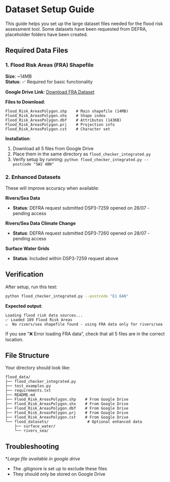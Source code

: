 # Dataset Setup Guide

This guide helps you set up the large dataset files needed for the flood risk assessment tool. Some datasets have been requested from DEFRA, placeholder folders have been created. 

## Required Data Files

### 1. Flood Risk Areas (FRA) Shapefile
**Size**: ~14MB  
**Status**: ✅ Required for basic functionality

**Google Drive Link**: [Download FRA Dataset](https://drive.google.com/drive/folders/1SMldMWv6_s7J6p_up8iFxWOtWa2YlDro)

**Files to Download**:
```
Flood_Risk_AreasPolygon.shp    # Main shapefile (14MB)
Flood_Risk_AreasPolygon.shx    # Shape index
Flood_Risk_AreasPolygon.dbf    # Attributes (143KB)  
Flood_Risk_AreasPolygon.prj    # Projection info
Flood_Risk_AreasPolygon.cst    # Character set
```

**Installation**:
1. Download all 5 files from Google Drive
2. Place them in the same directory as `flood_checker_integrated.py`
3. Verify setup by running: `python flood_checker_integrated.py --postcode "SW2 4BN"`

### 2. Enhanced Datasets 

These will improve accuracy when available:

**Rivers/Sea Data**  
- **Status**: DEFRA request submitted DSP3-7259 opened on 28/07 - pending access

**Rivers/Sea Data Climate Change**

- **Status**: DEFRA request submitted DSP3-7260 opened on 28/07 - pending access

**Surface Water Grids**
- **Status**: Included within DSP3-7259 request above



## Verification

After setup, run this test:

```bash
python flood_checker_integrated.py --postcode "E1 6AN"
```

**Expected output**:
```
Loading flood risk data sources...
✅ Loaded 189 Flood Risk Areas
⚠️  No rivers/sea shapefile found - using FRA data only for rivers/sea
```

If you see "❌ Error loading FRA data", check that all 5 files are in the correct location.

## File Structure

Your directory should look like:
```
flood_data/
├── flood_checker_integrated.py
├── test_examples.py  
├── requirements.txt
├── README.md
├── Flood_Risk_AreasPolygon.shp    # From Google Drive
├── Flood_Risk_AreasPolygon.shx    # From Google Drive
├── Flood_Risk_AreasPolygon.dbf    # From Google Drive
├── Flood_Risk_AreasPolygon.prj    # From Google Drive
├── Flood_Risk_AreasPolygon.cst    # From Google Drive
└── flood_datasets/                 # Optional enhanced data
    ├── surface_water/
    └── rivers_sea/
```

## Troubleshooting

**Large file available in google drive*
- The .gitignore is set up to exclude these files
- They should only be stored on Google Drive
